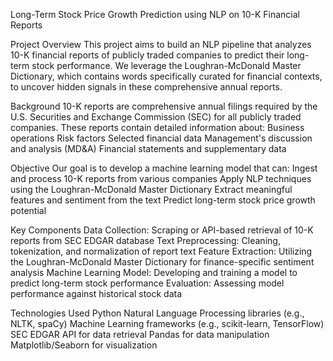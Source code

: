 
Long-Term Stock Price Growth Prediction using NLP on 10-K Financial Reports


Project Overview
This project aims to build an NLP pipeline that analyzes 10-K financial reports of publicly traded companies to predict their long-term stock performance. We leverage the Loughran-McDonald Master Dictionary, which contains words specifically curated for financial contexts, to uncover hidden signals in these comprehensive annual reports.


Background
10-K reports are comprehensive annual filings required by the U.S. Securities and Exchange Commission (SEC) for all publicly traded companies. These reports contain detailed information about:
Business operations
Risk factors
Selected financial data
Management's discussion and analysis (MD&A)
Financial statements and supplementary data


Objective
Our goal is to develop a machine learning model that can:
Ingest and process 10-K reports from various companies
Apply NLP techniques using the Loughran-McDonald Master Dictionary
Extract meaningful features and sentiment from the text
Predict long-term stock price growth potential


Key Components
Data Collection: Scraping or API-based retrieval of 10-K reports from SEC EDGAR database
Text Preprocessing: Cleaning, tokenization, and normalization of report text
Feature Extraction: Utilizing the Loughran-McDonald Master Dictionary for finance-specific sentiment analysis
Machine Learning Model: Developing and training a model to predict long-term stock performance
Evaluation: Assessing model performance against historical stock data


Technologies Used
Python
Natural Language Processing libraries (e.g., NLTK, spaCy)
Machine Learning frameworks (e.g., scikit-learn, TensorFlow)
SEC EDGAR API for data retrieval
Pandas for data manipulation
Matplotlib/Seaborn for visualization
